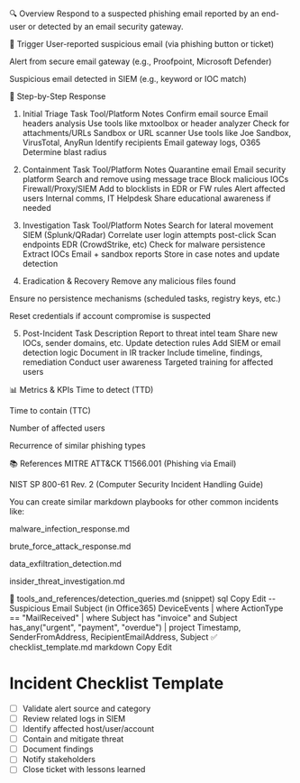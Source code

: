 🔍 Overview
Respond to a suspected phishing email reported by an end-user or detected by an email security gateway.

🚨 Trigger
User-reported suspicious email (via phishing button or ticket)

Alert from secure email gateway (e.g., Proofpoint, Microsoft Defender)

Suspicious email detected in SIEM (e.g., keyword or IOC match)

🧭 Step-by-Step Response
1. Initial Triage
Task	Tool/Platform	Notes
Confirm email source	Email headers analysis	Use tools like mxtoolbox or header analyzer
Check for attachments/URLs	Sandbox or URL scanner	Use tools like Joe Sandbox, VirusTotal, AnyRun
Identify recipients	Email gateway logs, O365	Determine blast radius

2. Containment
Task	Tool/Platform	Notes
Quarantine email	Email security platform	Search and remove using message trace
Block malicious IOCs	Firewall/Proxy/SIEM	Add to blocklists in EDR or FW rules
Alert affected users	Internal comms, IT Helpdesk	Share educational awareness if needed

3. Investigation
Task	Tool/Platform	Notes
Search for lateral movement	SIEM (Splunk/QRadar)	Correlate user login attempts post-click
Scan endpoints	EDR (CrowdStrike, etc)	Check for malware persistence
Extract IOCs	Email + sandbox reports	Store in case notes and update detection

4. Eradication & Recovery
Remove any malicious files found

Ensure no persistence mechanisms (scheduled tasks, registry keys, etc.)

Reset credentials if account compromise is suspected

5. Post-Incident
Task	Description
Report to threat intel team	Share new IOCs, sender domains, etc.
Update detection rules	Add SIEM or email detection logic
Document in IR tracker	Include timeline, findings, remediation
Conduct user awareness	Targeted training for affected users

📊 Metrics & KPIs
Time to detect (TTD)

Time to contain (TTC)

Number of affected users

Recurrence of similar phishing types

📚 References
MITRE ATT&CK T1566.001 (Phishing via Email)

NIST SP 800-61 Rev. 2 (Computer Security Incident Handling Guide)

You can create similar markdown playbooks for other common incidents like:

malware_infection_response.md

brute_force_attack_response.md

data_exfiltration_detection.md

insider_threat_investigation.md

🧰 tools_and_references/detection_queries.md (snippet)
sql
Copy
Edit
-- Suspicious Email Subject (in Office365)
DeviceEvents
| where ActionType == "MailReceived"
| where Subject has "invoice" and Subject has_any("urgent", "payment", "overdue")
| project Timestamp, SenderFromAddress, RecipientEmailAddress, Subject
✅ checklist_template.md
markdown
Copy
Edit
# Incident Checklist Template

- [ ] Validate alert source and category
- [ ] Review related logs in SIEM
- [ ] Identify affected host/user/account
- [ ] Contain and mitigate threat
- [ ] Document findings
- [ ] Notify stakeholders
- [ ] Close ticket with lessons learned
